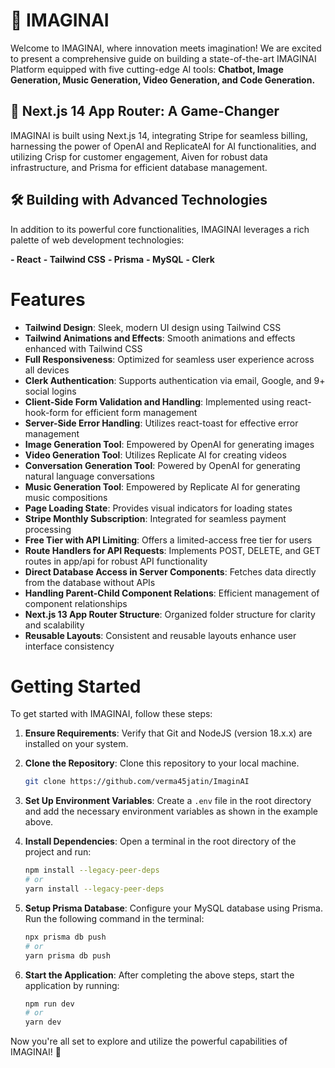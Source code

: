 # 🚀 IMAGINAI

Welcome to IMAGINAI, where innovation meets imagination! We are excited to present a comprehensive guide on building a state-of-the-art IMAGINAI Platform equipped with five cutting-edge AI tools: **Chatbot, Image Generation, Music Generation, Video Generation, and Code Generation.**

## 🔧 Next.js 14 App Router: A Game-Changer

IMAGINAI is built using Next.js 14, integrating Stripe for seamless billing, harnessing the power of OpenAI and ReplicateAI for AI functionalities, and utilizing Crisp for customer engagement, Aiven for robust data infrastructure, and Prisma for efficient database management.

## 🛠️ Building with Advanced Technologies

In addition to its powerful core functionalities, IMAGINAI leverages a rich palette of web development technologies:

**- React**
**- Tailwind CSS**
**- Prisma**
**- MySQL**
**- Clerk**

# Features

- **Tailwind Design**: Sleek, modern UI design using Tailwind CSS
- **Tailwind Animations and Effects**: Smooth animations and effects enhanced with Tailwind CSS
- **Full Responsiveness**: Optimized for seamless user experience across all devices
- **Clerk Authentication**: Supports authentication via email, Google, and 9+ social logins
- **Client-Side Form Validation and Handling**: Implemented using react-hook-form for efficient form management
- **Server-Side Error Handling**: Utilizes react-toast for effective error management
- **Image Generation Tool**: Empowered by OpenAI for generating images
- **Video Generation Tool**: Utilizes Replicate AI for creating videos
- **Conversation Generation Tool**: Powered by OpenAI for generating natural language conversations
- **Music Generation Tool**: Empowered by Replicate AI for generating music compositions
- **Page Loading State**: Provides visual indicators for loading states
- **Stripe Monthly Subscription**: Integrated for seamless payment processing
- **Free Tier with API Limiting**: Offers a limited-access free tier for users
- **Route Handlers for API Requests**: Implements POST, DELETE, and GET routes in app/api for robust API functionality
- **Direct Database Access in Server Components**: Fetches data directly from the database without APIs
- **Handling Parent-Child Component Relations**: Efficient management of component relationships
- **Next.js 13 App Router Structure**: Organized folder structure for clarity and scalability
- **Reusable Layouts**: Consistent and reusable layouts enhance user interface consistency

# Getting Started

To get started with IMAGINAI, follow these steps:

1. **Ensure Requirements**: Verify that Git and NodeJS (version 18.x.x) are installed on your system.
2. **Clone the Repository**: Clone this repository to your local machine.
   ```sh
   git clone https://github.com/verma45jatin/ImaginAI
   ```
3. **Set Up Environment Variables**: Create a `.env` file in the root directory and add the necessary environment variables as shown in the example above.
   
4. **Install Dependencies**: Open a terminal in the root directory of the project and run:
   ```sh
   npm install --legacy-peer-deps
   # or
   yarn install --legacy-peer-deps
   ```
   
5. **Setup Prisma Database**: Configure your MySQL database using Prisma. Run the following command in the terminal:
   ```sh
   npx prisma db push
   # or
   yarn prisma db push
   ```
   
6. **Start the Application**: After completing the above steps, start the application by running:
   ```sh
   npm run dev
   # or
   yarn dev
   ```
   
Now you're all set to explore and utilize the powerful capabilities of IMAGINAI! 🌟
